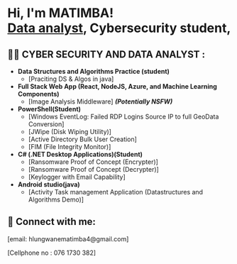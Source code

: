 <h1>Hi, I'm MATIMBA! <br/><a href="https://github.com/HLUNGS">Data analyst</a>, <a >Cybersecurity student</a>, <a Final year student(Bsc Computer science)</a></h1>

<h2>👨‍💻 CYBER SECURITY AND DATA ANALYST :</h2>

- <b>Data Structures and Algorithms Practice (student)</b>
  - [Praciting DS & Algos in java]
- <b>Full Stack Web App (React, NodeJS, Azure, and Machine Learning Components)</b>
  - [Image Analysis Middleware] <b><i>(Potentially NSFW)</b></i>
- <b>PowerShell(Student)</b>
  - [Windows EventLog: Failed RDP Logins Source IP to full GeoData Conversion]
  - [JWipe (Disk Wiping Utility)]
  - [Active Directory Bulk User Creation]
  - [FIM (File Integrity Monitor)]
- <b>C# (.NET Desktop Applications)(Student)</b>
  - [Ransomware Proof of Concept (Encrypter)]
  - [Ransomware Proof of Concept (Decrypter)]
  - [Keylogger with Email Capability]
- <b>Android studio(java)</b>
  - [Activity Task management Application (Datastructures and Algorithms Demo)]





<h2> 🤳 Connect with me:</h2>
[email: hlungwanematimba4@gmail.com]

[Cellphone no : 076 1730 382]



<!--
**joshmadakor1/joshmadakor1** is a ✨ _special_ ✨ repository because its `README.md` (this file) appears on your GitHub profile.

Here are some ideas to get you started:

- 🔭 I’m currently working on ...
- 🌱 I’m currently learning ...
- 👯 I’m looking to collaborate on ...
- 🤔 I’m looking for help with ...
- 💬 Ask me about ...
- 📫 How to reach me: ...
- 😄 Pronouns: ...
- ⚡ Fun fact: ...
-->

